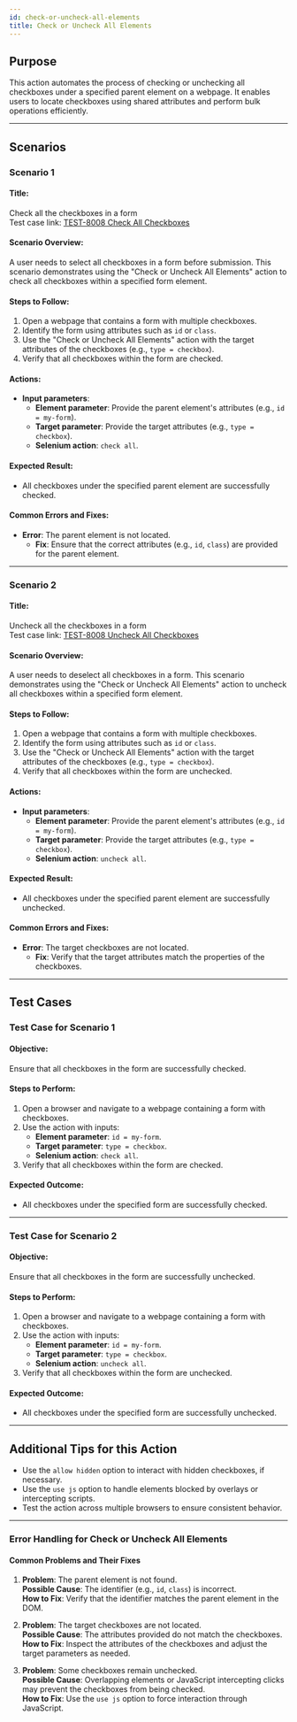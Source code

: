 ```yaml
---
id: check-or-uncheck-all-elements
title: Check or Uncheck All Elements
---
```


## Purpose
This action automates the process of checking or unchecking all checkboxes under a specified parent element on a webpage. It enables users to locate checkboxes using shared attributes and perform bulk operations efficiently.

---

## Scenarios

### Scenario 1

#### Title:
Check all the checkboxes in a form  
Test case link: [TEST-8008 Check All Checkboxes](https://zeuz.zeuz.ai/Home/ManageTestCases/Edit/TEST-8008/)

#### Scenario Overview:
A user needs to select all checkboxes in a form before submission. This scenario demonstrates using the "Check or Uncheck All Elements" action to check all checkboxes within a specified form element.

#### Steps to Follow:
1. Open a webpage that contains a form with multiple checkboxes.
2. Identify the form using attributes such as `id` or `class`.
3. Use the "Check or Uncheck All Elements" action with the target attributes of the checkboxes (e.g., `type = checkbox`).
4. Verify that all checkboxes within the form are checked.

#### Actions:
- **Input parameters**:
  - **Element parameter**: Provide the parent element's attributes (e.g., `id = my-form`).
  - **Target parameter**: Provide the target attributes (e.g., `type = checkbox`).
  - **Selenium action**: `check all`.

#### Expected Result:
- All checkboxes under the specified parent element are successfully checked.

#### Common Errors and Fixes:
- **Error**: The parent element is not located.
  - **Fix**: Ensure that the correct attributes (e.g., `id`, `class`) are provided for the parent element.

---

### Scenario 2

#### Title:
Uncheck all the checkboxes in a form  
Test case link: [TEST-8008 Uncheck All Checkboxes](https://zeuz.zeuz.ai/Home/ManageTestCases/Edit/TEST-8008/)

#### Scenario Overview:
A user needs to deselect all checkboxes in a form. This scenario demonstrates using the "Check or Uncheck All Elements" action to uncheck all checkboxes within a specified form element.

#### Steps to Follow:
1. Open a webpage that contains a form with multiple checkboxes.
2. Identify the form using attributes such as `id` or `class`.
3. Use the "Check or Uncheck All Elements" action with the target attributes of the checkboxes (e.g., `type = checkbox`).
4. Verify that all checkboxes within the form are unchecked.

#### Actions:
- **Input parameters**:
  - **Element parameter**: Provide the parent element's attributes (e.g., `id = my-form`).
  - **Target parameter**: Provide the target attributes (e.g., `type = checkbox`).
  - **Selenium action**: `uncheck all`.

#### Expected Result:
- All checkboxes under the specified parent element are successfully unchecked.

#### Common Errors and Fixes:
- **Error**: The target checkboxes are not located.
  - **Fix**: Verify that the target attributes match the properties of the checkboxes.

---

## Test Cases

### Test Case for Scenario 1

#### Objective:
Ensure that all checkboxes in the form are successfully checked.

#### Steps to Perform:
1. Open a browser and navigate to a webpage containing a form with checkboxes.
2. Use the action with inputs:
   - **Element parameter**: `id = my-form`.
   - **Target parameter**: `type = checkbox`.
   - **Selenium action**: `check all`.
3. Verify that all checkboxes within the form are checked.

#### Expected Outcome:
- All checkboxes under the specified form are successfully checked.

---

### Test Case for Scenario 2

#### Objective:
Ensure that all checkboxes in the form are successfully unchecked.

#### Steps to Perform:
1. Open a browser and navigate to a webpage containing a form with checkboxes.
2. Use the action with inputs:
   - **Element parameter**: `id = my-form`.
   - **Target parameter**: `type = checkbox`.
   - **Selenium action**: `uncheck all`.
3. Verify that all checkboxes within the form are unchecked.

#### Expected Outcome:
- All checkboxes under the specified form are successfully unchecked.

---

## Additional Tips for this Action
- Use the `allow hidden` option to interact with hidden checkboxes, if necessary.
- Use the `use js` option to handle elements blocked by overlays or intercepting scripts.
- Test the action across multiple browsers to ensure consistent behavior.

---

### Error Handling for Check or Uncheck All Elements

#### Common Problems and Their Fixes
1. **Problem**: The parent element is not found.  
   **Possible Cause**: The identifier (e.g., `id`, `class`) is incorrect.  
   **How to Fix**: Verify that the identifier matches the parent element in the DOM.

2. **Problem**: The target checkboxes are not located.  
   **Possible Cause**: The attributes provided do not match the checkboxes.  
   **How to Fix**: Inspect the attributes of the checkboxes and adjust the target parameters as needed.

3. **Problem**: Some checkboxes remain unchecked.  
   **Possible Cause**: Overlapping elements or JavaScript intercepting clicks may prevent the checkboxes from being checked.  
   **How to Fix**: Use the `use js` option to force interaction through JavaScript.